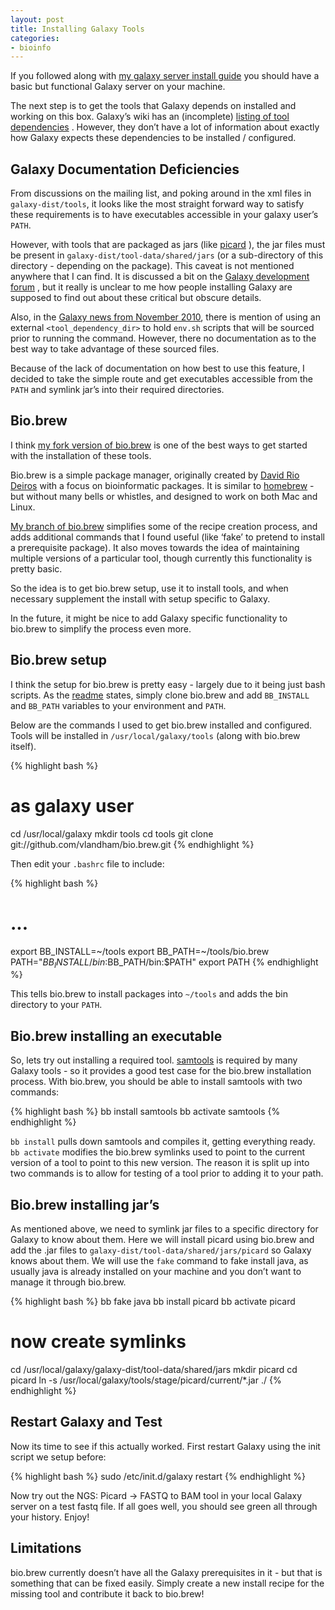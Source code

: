 ```yaml
---
layout: post
title: Installing Galaxy Tools
categories:
- bioinfo
---
```


If you followed along with [my galaxy server install guide](http://vallandingham.me/galaxy_install.html) you should have a basic but functional Galaxy server on your machine.

The next step is to get the tools that Galaxy depends on installed and working on this box. Galaxy’s wiki has an (incomplete) [listing of tool dependencies](http://wiki.g2.bx.psu.edu/Admin/Tools/Tool%20Dependencies?action=fullsearch&context=180&value=tool+dependency&titlesearch=Titles) . However, they don’t have a lot of information about exactly how Galaxy expects these dependencies to be installed / configured.

Galaxy Documentation Deficiencies
---------------------------------

From discussions on the mailing list, and poking around in the xml files in `galaxy-dist/tools`, it looks like the most straight forward way to satisfy these requirements is to have executables accessible in your galaxy user’s `PATH`.

However, with tools that are packaged as jars (like [picard](http://picard.sourceforge.net/) ), the jar files must be present in `galaxy-dist/tool-data/shared/jars` (or a sub-directory of this directory - depending on the package). This caveat is not mentioned anywhere that I can find. It is discussed a bit on the [Galaxy development forum](http://galaxy-development-list-archive.2308389.n4.nabble.com/How-and-where-to-install-tool-dependencies-td4179574.html) , but it really is unclear to me how people installing Galaxy are supposed to find out about these critical but obscure details.

Also, in the [Galaxy news from November 2010](http://wiki.g2.bx.psu.edu/News%20Briefs/2010_11_24?highlight=%28package%29%7C%28binary%29), there is mention of using an external `<tool_dependency_dir>` to hold `env.sh` scripts that will be sourced prior to running the command. However, there no documentation as to the best way to take advantage of these sourced files.

Because of the lack of documentation on how best to use this feature, I decided to take the simple route and get executables accessible from the `PATH` and symlink jar’s into their required directories.

Bio.brew
--------

I think [my fork version of bio.brew](https://github.com/vlandham/bio.brew) is one of the best ways to get started with the installation of these tools.

Bio.brew is a simple package manager, originally created by [David Rio Deiros](https://github.com/drio/bio.brew) with a focus on bioinformatic packages. It is similar to [homebrew](https://github.com/mxcl/homebrew) - but without many bells or whistles, and designed to work on both Mac and Linux.

[My branch of bio.brew](https://github.com/vlandham/bio.brew) simplifies some of the recipe creation process, and adds additional commands that I found useful (like ‘fake’ to pretend to install a prerequisite package). It also moves towards the idea of maintaining multiple versions of a particular tool, though currently this functionality is pretty basic.

So the idea is to get bio.brew setup, use it to install tools, and when necessary supplement the install with setup specific to Galaxy.

In the future, it might be nice to add Galaxy specific functionality to bio.brew to simplify the process even more.

Bio.brew setup
--------------

I think the setup for bio.brew is pretty easy - largely due to it being just bash scripts. As the [readme](https://github.com/vlandham/bio.brew) states, simply clone bio.brew and add `BB_INSTALL` and `BB_PATH` variables to your environment and `PATH`.

Below are the commands I used to get bio.brew installed and configured. Tools will be installed in `/usr/local/galaxy/tools` (along with bio.brew itself).

{% highlight bash %}
# as galaxy user
cd /usr/local/galaxy
mkdir tools
cd tools
git clone git://github.com/vlandham/bio.brew.git
{% endhighlight %}

Then edit your `.bashrc` file to include:

{% highlight bash %}
# ... 
export BB_INSTALL=~/tools
export BB_PATH=~/tools/bio.brew
PATH="$BB_INSTALL/bin:$BB_PATH/bin:$PATH"
export PATH
{% endhighlight %}

This tells bio.brew to install packages into `~/tools` and adds the bin directory to your `PATH`.

Bio.brew installing an executable
---------------------------------

So, lets try out installing a required tool. [samtools](http://samtools.sourceforge.net/) is required by many Galaxy tools - so it provides a good test case for the bio.brew installation process. With bio.brew, you should be able to install samtools with two commands:

{% highlight bash %}
bb install samtools
bb activate samtools
{% endhighlight %}

`bb install` pulls down samtools and compiles it, getting everything ready. `bb activate` modifies the bio.brew symlinks used to point to the current version of a tool to point to this new version. The reason it is split up into two commands is to allow for testing of a tool prior to adding it to your path.

Bio.brew installing jar’s
-------------------------

As mentioned above, we need to symlink jar files to a specific directory for Galaxy to know about them. Here we will install picard using bio.brew and add the .jar files to `galaxy-dist/tool-data/shared/jars/picard` so Galaxy knows about them. We will use the `fake` command to fake install java, as usually java is already installed on your machine and you don’t want to manage it through bio.brew.

{% highlight bash %}
bb fake java
bb install picard
bb activate picard

# now create symlinks
cd /usr/local/galaxy/galaxy-dist/tool-data/shared/jars
mkdir picard
cd picard
ln -s /usr/local/galaxy/tools/stage/picard/current/*.jar ./
{% endhighlight %}

Restart Galaxy and Test
-----------------------

Now its time to see if this actually worked. First restart Galaxy using the init script we setup before:

{% highlight bash %}
sudo /etc/init.d/galaxy restart
{% endhighlight %}

Now try out the NGS: Picard -\> FASTQ to BAM tool in your local Galaxy server on a test fastq file. If all goes well, you should see green all through your history. Enjoy!

Limitations
-----------

bio.brew currently doesn’t have all the Galaxy prerequisites in it - but that is something that can be fixed easily. Simply create a new install recipe for the missing tool and contribute it back to bio.brew!
